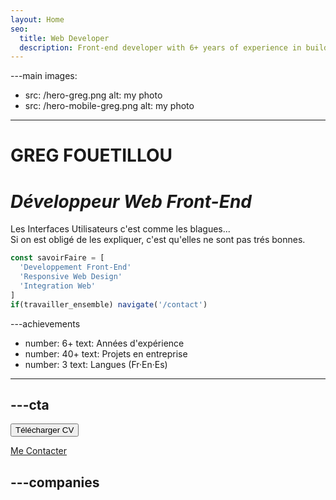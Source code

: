 ```yaml
---
layout: Home
seo:
  title: Web Developer
  description: Front-end developer with 6+ years of experience in building responsive websites and web applications.
---
```




---main
images:
  - src: /hero-greg.png
    alt: my photo
  - src: /hero-mobile-greg.png
    alt: my photo
---

# <Typewriter>GREG FOUETILLOU</Typewriter>

# *Développeur Web Front-End* 

Les Interfaces Utilisateurs c'est comme les blagues...  
Si on est obligé de les expliquer, c'est qu'elles ne sont pas trés bonnes.

```js {2-4} showLineNumbers
const savoirFaire = [
  'Developpement Front-End'
  'Responsive Web Design'
  'Integration Web'
]
if(travailler_ensemble) navigate('/contact')
```

---achievements
- number: 6+
  text: Années d'expérience
- number: 40+
  text: Projets en entreprise
- number: 3
  text: Langues (Fr·En·Es) 
---






---cta
---
<Button href="/contact" size="sm">
  Télécharger CV
</Button>


[Me Contacter](/contact)



---companies
---